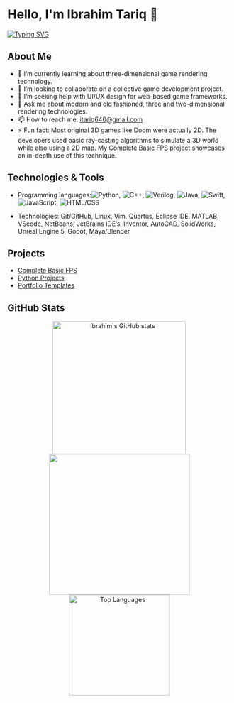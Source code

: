 # Hello, I'm Ibrahim Tariq 👋
[![Typing SVG](https://readme-typing-svg.demolab.com/?lines=I+create+3D+video+games;Software+Engineering+student&color=E1C600)](https://git.io/typing-svg)
## About Me
- 🌱 I’m currently learning about three-dimensional game rendering technology.
- 👯 I’m looking to collaborate on a collective game development project.
- 🤔 I’m seeking help with UI/UX design for web-based game frameworks.
- 💬 Ask me about modern and old fashioned, three and two-dimensional rendering technologies.
- 📫 How to reach me: [itariq640@gmail.com](mailto:itariq640@gmail.com)
- ⚡ Fun fact: Most original 3D games like Doom were actually 2D. The developers used basic ray-casting algorithms to simulate a 3D world while also using a 2D map. My [Complete Basic FPS](https://github.com/IbrahimT04/Complete-Basic-FPS) project showcases an in-depth use of this technique.

## Technologies & Tools
- Programming languages:![Python](https://img.shields.io/badge/-Python-blue), ![C++](https://img.shields.io/badge/-C++-orange), ![Verilog](https://img.shields.io/badge/-Verilog-blueviolet), ![Java](https://img.shields.io/badge/-Java-red), ![Swift](https://img.shields.io/badge/-Swift-orange), ![JavaScript](https://img.shields.io/badge/-JavaScript-yellow), ![HTML/CSS](https://img.shields.io/badge/-HTML%2FCSS-blue)

- Technologies: Git/GitHub, Linux, Vim, Quartus, Eclipse IDE, MATLAB, VScode, NetBeans, JetBrains IDE’s, Inventor, AutoCAD, SolidWorks, Unreal Engine 5, Godot, Maya/Blender

## Projects
- [Complete Basic FPS](https://github.com/IbrahimT04/Complete-Basic-FPS)
- [Python Projects](https://github.com/IbrahimT04/Ibrahim_Python3)
- [Portfolio Templates](https://github.com/IbrahimT04/Portfolio-Templates)

## GitHub Stats
<div align="center">
<a href="http://www.github.com/IbrahimT04"><img width=300 src="https://github-readme-stats.vercel.app/api?username=IbrahimT04&theme=radical&show_icons=true&rank_icon=github" alt="Ibrahim's GitHub stats" /></a>
<a href="http://www.github.com/IbrahimT04"><img width=317 src="https://github-readme-streak-stats.herokuapp.com/?user=IbrahimT04&show_icons=true&theme=radical" /></a>
<a href="https://github.com/IbrahimT04"><img width=227 src="https://github-readme-stats.vercel.app/api/top-langs/?username=IbrahimT04&langs_count=8&layout=compact&theme=radical" alt="Top Languages" /></a>
</div>
